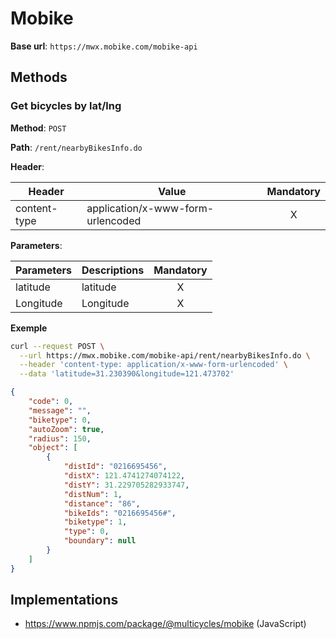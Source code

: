 # Mobike

**Base url**: `https://mwx.mobike.com/mobike-api`

## Methods

### Get bicycles by lat/lng

**Method**: `POST`

**Path**: `/rent/nearbyBikesInfo.do`

**Header**:

| Header       | Value                             | Mandatory |
| ------------ | --------------------------------- | :-------: |
| content-type | application/x-www-form-urlencoded |     X     |

**Parameters**:

| Parameters | Descriptions | Mandatory |
| ---------- | ------------ | :-------: |
| latitude   | latitude     |     X     |
| Longitude  | Longitude    |     X     |

**Exemple**

```bash
curl --request POST \
  --url https://mwx.mobike.com/mobike-api/rent/nearbyBikesInfo.do \
  --header 'content-type: application/x-www-form-urlencoded' \
  --data 'latitude=31.230390&longitude=121.473702'
```

```JSON
{
	"code": 0,
	"message": "",
	"biketype": 0,
	"autoZoom": true,
	"radius": 150,
	"object": [
		{
			"distId": "0216695456",
			"distX": 121.4741274074122,
			"distY": 31.229705282933747,
			"distNum": 1,
			"distance": "86",
			"bikeIds": "0216695456#",
			"biketype": 1,
			"type": 0,
			"boundary": null
		}
	]
}
```

## Implementations

* https://www.npmjs.com/package/@multicycles/mobike (JavaScript)
